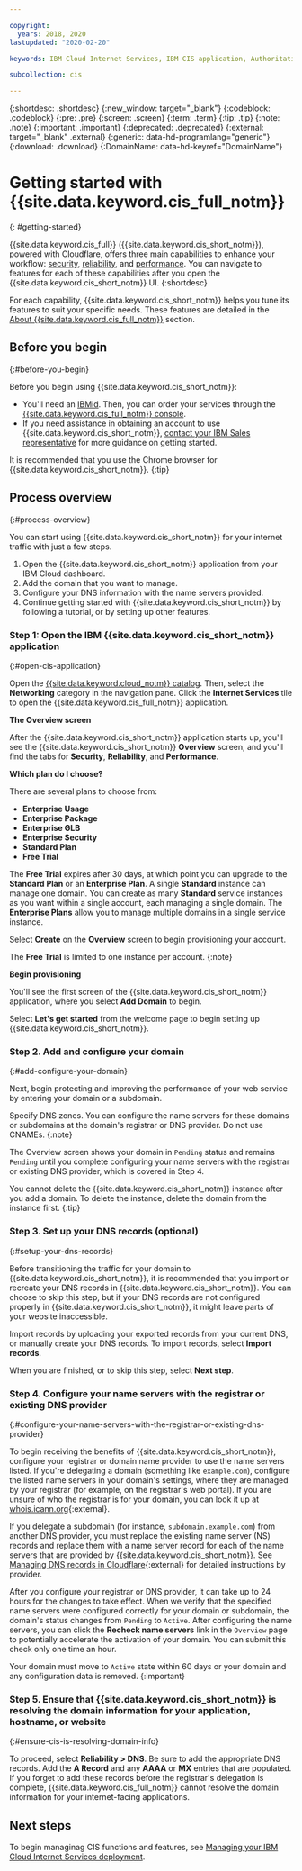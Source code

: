 ```yaml
---

copyright:
  years: 2018, 2020
lastupdated: "2020-02-20"

keywords: IBM Cloud Internet Services, IBM CIS application, Authoritative DNS servers, CIS

subcollection: cis

---
```


{:shortdesc: .shortdesc}
{:new_window: target="_blank"}
{:codeblock: .codeblock}
{:pre: .pre}
{:screen: .screen}
{:term: .term}
{:tip: .tip}
{:note: .note}
{:important: .important}
{:deprecated: .deprecated}
{:external: target="_blank" .external}
{:generic: data-hd-programlang="generic"}
{:download: .download}
{:DomainName: data-hd-keyref="DomainName"}

# Getting started with {{site.data.keyword.cis_full_notm}}
{: #getting-started}

{{site.data.keyword.cis_full}} ({{site.data.keyword.cis_short_notm}}), powered with Cloudflare, offers three main capabilities to enhance your workflow: [security](/docs/cis?topic=cis-manage-your-ibm-cis-for-optimal-security), [reliability](/docs/cis?topic=cis-manage-your-ibm-cloud-internet-services-deployment-for-optimal-reliability), and [performance](/docs/cis?topic=cis-manage-your-cis-deployment-for-best-performance). You can navigate to features for each of these capabilities after you open the {{site.data.keyword.cis_short_notm}} UI.
{:shortdesc}

For each capability, {{site.data.keyword.cis_short_notm}} helps you tune its features to suit your specific needs. These features are detailed in the [About {{site.data.keyword.cis_full_notm}}](/docs/cis?topic=cis-about-ibm-cloud-internet-services-cis) section.

## Before you begin
{:#before-you-begin}

Before you begin using {{site.data.keyword.cis_short_notm}}:

* You'll need an [IBMid](https://www.ibm.com/account/reg/us-en/signup?formid=urx-19776). Then, you can order your services through the [{{site.data.keyword.cis_full_notm}} console](https://{DomainName}/catalog/services/internet-services).
* If you need assistance in obtaining an account to use {{site.data.keyword.cis_short_notm}}, [contact your IBM Sales representative](https://{DomainName}/cloud/support) for more guidance on getting started.

It is recommended that you use the Chrome browser for {{site.data.keyword.cis_short_notm}}.
{:tip}

## Process overview
{:#process-overview}

You can start using {{site.data.keyword.cis_short_notm}} for your internet traffic with just a few steps.

 1. Open the {{site.data.keyword.cis_short_notm}} application from your IBM Cloud dashboard.
 2. Add the domain that you want to manage.
 3. Configure your DNS information with the name servers provided.
 4. Continue getting started with {{site.data.keyword.cis_short_notm}} by following a tutorial, or by setting up other features.

### Step 1: Open the IBM {{site.data.keyword.cis_short_notm}} application
{:#open-cis-application}

Open the [{{site.data.keyword.cloud_notm}} catalog](https://{DomainName}/catalog/). Then, select the **Networking** category in the navigation pane. Click the **Internet Services** tile to open the {{site.data.keyword.cis_full_notm}} application.

**The Overview screen**

After the {{site.data.keyword.cis_short_notm}} application starts up, you'll see the {{site.data.keyword.cis_short_notm}} **Overview** screen, and you'll find the tabs for **Security**, **Reliability**, and **Performance**.

**Which plan do I choose?**

There are several plans to choose from:

* **Enterprise Usage**
* **Enterprise Package**
* **Enterprise GLB**
* **Enterprise Security**
* **Standard Plan**
* **Free Trial**

The **Free Trial** expires after 30 days, at which point you can upgrade to the **Standard Plan** or an **Enterprise Plan**. A single **Standard** instance can manage one domain. You can create as many **Standard** service instances as you want within a single account, each managing a single domain. The **Enterprise Plans** allow you to manage multiple domains in a single service instance.

Select **Create** on the **Overview** screen to begin provisioning your account.

The **Free Trial** is limited to one instance per account.
{:note}

**Begin provisioning**

You'll see the first screen of the {{site.data.keyword.cis_short_notm}} application, where you select **Add Domain** to begin.

Select **Let's get started** from the welcome page to begin setting up {{site.data.keyword.cis_short_notm}}.

### Step 2. Add and configure your domain
{:#add-configure-your-domain}

Next, begin protecting and improving the performance of your web service by entering your domain or a subdomain.

Specify DNS zones. You can configure the name servers for these domains or subdomains at the domain's registrar or DNS provider. Do not use CNAMEs.
{:note}

The Overview screen shows your domain in `Pending` status and remains `Pending` until you complete configuring your name servers with the registrar or existing DNS provider, which is covered in Step 4.

You cannot delete the {{site.data.keyword.cis_short_notm}} instance after you add a domain. To delete the instance, delete the domain from the instance first.
{:tip}

### Step 3. Set up your DNS records (optional)
{:#setup-your-dns-records}

Before transitioning the traffic for your domain to {{site.data.keyword.cis_short_notm}}, it is recommended that you import or recreate your DNS records in {{site.data.keyword.cis_short_notm}}. You can choose to skip this step, but if your DNS records are not configured properly in {{site.data.keyword.cis_short_notm}}, it might leave parts of your website inaccessible.

Import records by uploading your exported records from your current DNS, or manually create your DNS records. To import records, select **Import records**.

When you are finished, or to skip this step, select **Next step**.

### Step 4. Configure your name servers with the registrar or existing DNS provider
{:#configure-your-name-servers-with-the-registrar-or-existing-dns-provider}

To begin receiving the benefits of {{site.data.keyword.cis_short_notm}}, configure your registrar or domain name provider to use the name servers listed. If you're delegating a domain (something like `example.com`), configure the listed name servers in your domain's settings, where they are managed by your registrar (for example, on the registrar's web portal). If you are unsure of who the registrar is for your domain, you can look it up at [whois.icann.org](https://whois.icann.org/){:external}.

If you delegate a subdomain (for instance, `subdomain.example.com`) from another DNS provider, you must replace the existing name server (NS) records and replace them with a name server record for each of the name servers that are provided by {{site.data.keyword.cis_short_notm}}. See [Managing DNS records in Cloudflare](https://support.cloudflare.com/hc/en-us/articles/360019093151-Managing-DNS-records-in-Cloudflare){:external} for detailed instructions by provider.

After you configure your registrar or DNS provider, it can take up to 24 hours for the changes to take effect. When we verify that the specified name servers were configured correctly for your domain or subdomain, the domain's status changes from `Pending` to `Active`. After configuring the name servers, you can click the **Recheck name servers** link in the `Overview` page to potentially accelerate the activation of your domain. You can submit this check only one time an hour.

Your domain must move to `Active` state within 60 days or your domain and any configuration data is removed.
{:important}

### Step 5. Ensure that {{site.data.keyword.cis_short_notm}} is resolving the domain information for your application, hostname, or website
{:#ensure-cis-is-resolving-domain-info}

To proceed, select **Reliability > DNS**. Be sure to add the appropriate DNS records. Add the **A Record** and any **AAAA** or **MX** entries that are populated. If you forget to add these records before the registrar's delegation is complete, {{site.data.keyword.cis_full_notm}} cannot resolve the domain information for your internet-facing applications.

## Next steps

To begin managinag CIS functions and features, see [Managing your IBM Cloud Internet Services deployment](/docs/cis?topic=cis-manage-your-cis-deployment#manage-your-cis-deployment).
